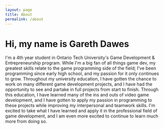 ```yaml
---
layout: page
title: About
permalink: /about
---
```


# Hi, my name is Gareth Dawes

I'm a 4th year student in Ontario Tech University's Game Development & Entrepreneurship program. While I'm a big fan of all things game dev, my greatest skills relate to the game programming side of the field; I've been programming since early high school, and my passion for it only continues to grow. Throughout my university education, I have gotten the chance to work on many different game development projects, and I have had the opportunity to see and partake in full projects from start to finish. Through this education, I have learned many of the ins and outs of video game development, and I have gotten to apply my passion in programming to these projects while improving my interpersonal and teamwork skills. I'm excited to take what I have learned and apply it in the professional field of game development, and I am even more excited to continue to learn much more from doing so.
